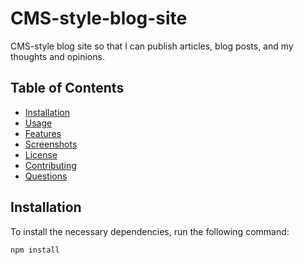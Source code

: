 # CMS-style-blog-site
CMS-style blog site so that I can publish articles, blog posts, and my thoughts and opinions.

## Table of Contents

- [Installation](#installation)
- [Usage](#usage)
- [Features](#features)
- [Screenshots](#screenshots)
- [License](#license)
- [Contributing](#contributing)
- [Questions](#questions)

## Installation

To install the necessary dependencies, run the following command:

```bash
npm install



